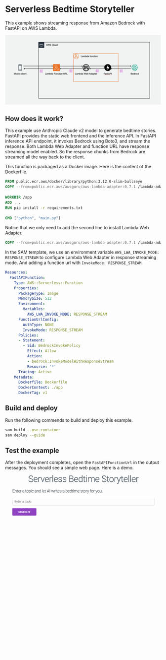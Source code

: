# Serverless Bedtime Storyteller

This example shows streaming response from Amazon Bedrock with FastAPI on AWS Lambda.


![Architecture](imgs/serverless-storyteller-architecture.png)


## How does it work?

This example use Anthropic Claude v2 model to generate bedtime stories. FastAPI provides the static web frontend and the inference API. In FastAPI inference API endpoint, it invokes Bedrock using Boto3, and stream the response. Both Lambda Web Adapter and function URL have response streaming model enabled. So the response chunks from Bedrock are streamed all the way back to the client. 

This function is packaged as a Docker image. Here is the content of the Dockerfile. 

```dockerfile
FROM public.ecr.aws/docker/library/python:3.12.0-slim-bullseye
COPY --from=public.ecr.aws/awsguru/aws-lambda-adapter:0.7.1 /lambda-adapter /opt/extensions/lambda-adapter

WORKDIR /app
ADD . .
RUN pip install -r requirements.txt

CMD ["python", "main.py"]
```

Notice that we only need to add the second line to install Lambda Web Adapter. 

```dockerfile
COPY --from=public.ecr.aws/awsguru/aws-lambda-adapter:0.7.1 /lambda-adapter /opt/extensions/
```

In the SAM template, we use an environment variable `AWS_LWA_INVOKE_MODE: RESPONSE_STREAM` to configure Lambda Web Adapter in response streaming mode. And adding a function url with `InvokeMode: RESPONSE_STREAM`. 

```yaml
Resources:
  FastAPIFunction:
    Type: AWS::Serverless::Function
    Properties:
      PackageType: Image
      MemorySize: 512
      Environment:
        Variables:
          AWS_LWA_INVOKE_MODE: RESPONSE_STREAM
      FunctionUrlConfig:
        AuthType: NONE
        InvokeMode: RESPONSE_STREAM
      Policies:
      - Statement:
        - Sid: BedrockInvokePolicy
          Effect: Allow
          Action:
          - bedrock:InvokeModelWithResponseStream
          Resource: '*'
      Tracing: Active
    Metadata:
      Dockerfile: Dockerfile
      DockerContext: ./app
      DockerTag: v1
```      


## Build and deploy

Run the following commends to build and deploy this example. 

```bash
sam build --use-container
sam deploy --guide
```


## Test the example

After the deployment completes, open the `FastAPIFunctionUrl` in the output messages. You should see a simple web page. Here is a demo. 


![Demo](imgs/demo.gif)